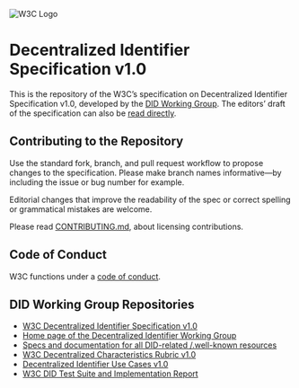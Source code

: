 
![W3C Logo](https://www.w3.org/Icons/w3c_home)

# Decentralized Identifier Specification v1.0

This is the repository of the W3C’s specification on Decentralized Identifier Specification v1.0, developed by the [DID Working Group](https://www.w3.org/2019/did-wg/). The editors’ draft of the specification can also be [read directly](https://w3c.github.io/did-core/).

## Contributing to the Repository

Use the standard fork, branch, and pull request workflow to propose changes to the specification. Please make branch names informative—by including the issue or bug number for example.

Editorial changes that improve the readability of the spec or correct spelling or grammatical mistakes are welcome.

Please read [CONTRIBUTING.md](CONTRIBUTING.md), about licensing contributions.

## Code of Conduct

W3C functions under a [code of conduct](https://www.w3.org/Consortium/cepc/).

## DID Working Group Repositories

* [W3C Decentralized Identifier Specification v1.0](https://github.com/w3c/did-core)
* [Home page of the Decentralized Identifier Working Group](https://github.com/w3c/did-wg)
* [Specs and documentation for all DID-related /.well-known resources](https://github.com/decentralized-identity/.well-known)
* [W3C Decentralized Characteristics Rubric v1.0](https://github.com/w3c/did-rubric)
* [Decentralized Identifier Use Cases v1.0](https://github.com/w3c/did-use-cases)
* [W3C DID Test Suite and Implementation Report](https://github.com/w3c/did-test-suite)
